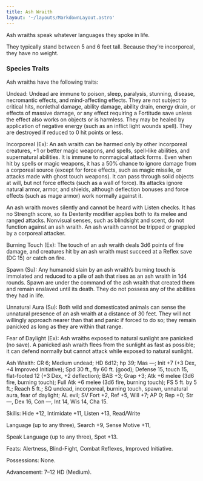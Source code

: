 ```yaml
---
title: Ash Wraith
layout: '~/layouts/MarkdownLayout.astro'
---
```

Ash wraiths speak whatever languages they spoke in life.

They typically stand between 5 and 6 feet tall. Because they’re incorporeal,
they have no weight.

###  Species Traits

Ash wraiths have the following traits:

Undead: Undead are immune to poison, sleep, paralysis, stunning, disease,
necromantic effects, and mind-affecting effects. They are not subject to
critical hits, nonlethal damage, ability damage, ability drain, energy drain,
or effects of massive damage, or any effect requiring a Fortitude save unless
the effect also works on objects or is harmless. They may be healed by
application of negative energy (such as an inflict light wounds spell). They
are destroyed if reduced to 0 hit points or less.

Incorporeal (Ex): An ash wraith can be harmed only by other incorporeal
creatures, +1 or better magic weapons, and spells, spell-like abilities, and
supernatural abilities. It is immune to nonmagical attack forms. Even when hit
by spells or magic weapons, it has a 50% chance to ignore damage from a
corporeal source (except for force effects, such as magic missile, or attacks
made with ghost touch weapons). It can pass through solid objects at will, but
not force effects (such as a wall of force). Its attacks ignore natural armor,
armor, and shields, although deflection bonuses and force effects (such as
mage armor) work normally against it.

An ash wraith moves silently and cannot be heard with Listen checks. It has no
Strength score, so its Dexterity modifier applies both to its melee and ranged
attacks. Nonvisual senses, such as blindsight and scent, do not function
against an ash wraith. An ash wraith cannot be tripped or grappled by a
corporeal attacker.

Burning Touch (Ex): The touch of an ash wraith deals 3d6 points of fire
damage, and creatures hit by an ash wraith must succeed at a Reflex save (DC
15) or catch on fire.

Spawn (Su): Any humanoid slain by an ash wraith’s burning touch is immolated
and reduced to a pile of ash that rises as an ash wraith in 1d4 rounds. Spawn
are under the command of the ash wraith that created them and remain enslaved
until its death. They do not possess any of the abilities they had in life.

Unnatural Aura (Su): Both wild and domesticated animals can sense the
unnatural presence of an ash wraith at a distance of 30 feet. They will not
willingly approach nearer than that and panic if forced to do so; they remain
panicked as long as they are within that range.

Fear of Daylight (Ex): Ash wraiths exposed to natural sunlight are panicked
(no save). A panicked ash wraith flees from the sunlight as fast as possible;
it can defend normally but cannot attack while exposed to natural sunlight.

Ash Wraith: CR 6; Medium undead; HD 6d12; hp 39; Mas —; Init +7 (+3 Dex, +4
Improved Initiative); Spd 30 ft., fly 60 ft. (good); Defense 15, touch 15,
flat-footed 12 (+3 Dex, +2 deflection); BAB +3; Grap +3; Atk +6 melee (3d6
fire, burning touch); Full Atk +6 melee (3d6 fire, burning touch); FS 5 ft. by
5 ft.; Reach 5 ft.; SQ undead, incorporeal, burning touch, spawn, unnatural
aura, fear of daylight; AL evil; SV Fort +2, Ref +5, Will +7; AP 0; Rep +0;
Str —, Dex 16, Con —, Int 14, Wis 14, Cha 15.

Skills: Hide +12, Intimidate +11, Listen +13, Read/Write

Language (up to any three), Search +9, Sense Motive +11,

Speak Language (up to any three), Spot +13.

Feats: Alertness, Blind-Fight, Combat Reflexes, Improved Initiative.

Possessions: None.

Advancement: 7–12 HD (Medium).

